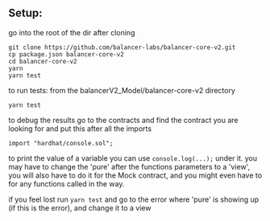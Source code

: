 ## Setup:

go into the root of the dir after cloning

```
git clone https://github.com/balancer-labs/balancer-core-v2.git
cp package.json balancer-core-v2
cd balancer-core-v2
yarn
yarn test
```

to run tests:
from the balancerV2_Model/balancer-core-v2 directory

`yarn test`

to debug the results go to the contracts and find the contract you are looking for and put this after all the imports

`import "hardhat/console.sol";`

to print the value of a variable you can use `console.log(...);` under it. you may have to change the 'pure' after the functions parameters to a 'view', you will also have to do it for the Mock contract, and you might even have to for any functions called in the way.

if you feel lost run `yarn test` and go to the error where 'pure' is showing up (if this is the error), and change it to a view

